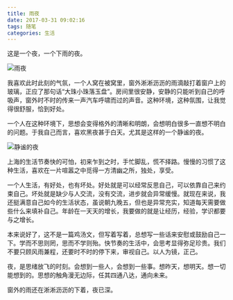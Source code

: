 ```yaml
---
title: 雨夜
date: 2017-03-31 09:02:16
tags: 随笔
categories: 生活
---
```


这是一个夜，一个下雨的夜。
<!--more-->
![雨夜](http://upload-images.jianshu.io/upload_images/2074437-6b28f7f3cf6cb6db.jpg?imageMogr2/auto-orient/strip%7CimageView2/2/w/1240)

我喜欢此时此刻的气氛，一个人窝在被窝里，窗外淅淅沥沥的雨滴敲打着窗户上的玻璃，正应了那句话“大珠小珠落玉盘”。房间里很安静，安静的只能听到自己的呼吸声，窗外时不时的传来一声汽车呼啸而过的声音。这种环境，这种氛围，让我觉得很舒服，恰到好处。

一个人在这种环境下，思想会变得格外的清晰和明朗，会想明白很多一直想不明白的问题。于我自己而言，喜欢黑夜甚于白天。尤其是这样的一个静谧的夜。

![静谧的夜](http://upload-images.jianshu.io/upload_images/2074437-245d5be38b96141c.jpg?imageMogr2/auto-orient/strip%7CimageView2/2/w/1240)

上海的生活节奏快的可怕，初来乍到之时，手忙脚乱，慌不择路。慢慢的习惯了这种生活，喜欢在一片喧嚣之中觅得一方清幽之所，独处，享受。

一个人生活，有好处，也有坏处。好处就是可以经常反思自己，可以依靠自己来约束自己。坏处就是缺少与人交流，没有交流，进步就会异常缓慢。就现在来说，我还挺满意自己如今的生活状态，虽说朝九晚五，但也是异常充实，知道每天需要做些什么来填补自己。年龄在一天天的增长，我要做的就是让经历，经验，学识都要与之增长。

本来说好了，这不是一篇鸡汤文，但写着写着，总想写一些话来安慰或鼓励自己一下。学而不思则罔，思而不学则殆。快节奏的生活中，会思考显得弥足珍贵。我们不要只顾风雨兼程，还要时不时的停下来，审视自己。以人为镜，正己。

夜，是思绪放飞的时刻。会想到一些人，会想到一些事。想昨天，想明天。想一切能想到的。思想的触角漫无边际，任其四通八达，通向未来。

窗外的雨还在淅淅沥沥的下着，夜已深。